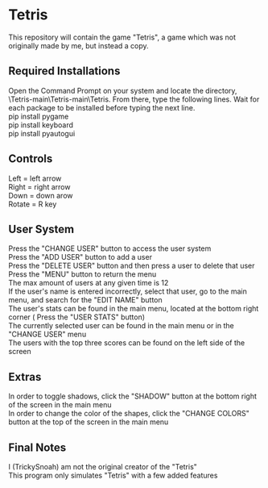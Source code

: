 
# Tetris

This repository will contain the game "Tetris", a game which was not originally made by me, but instead a copy.

<h2>Required Installations</h2>
<p>Open the Command Prompt on your system and locate the directory, \Tetris-main\Tetris-main\Tetris.
From there, type the following lines. Wait for each package to be installed before typing the next line.<br>
pip install pygame<br>
pip install keyboard<br>
pip install pyautogui</p>

<h2>Controls</h2>
<p>Left = left arrow<br>
Right = right arrow<br>
Down = down arow<br>
Rotate = R key</p>

<h2>User System</h2>
<p>Press the "CHANGE USER" button to access the user system<br>
Press the "ADD USER" button to add a user<br>
Press the "DELETE USER" button and then press a user to delete that user<br>
Press the "MENU" button to return the menu<br>
The max amount of users at any given time is 12<br>
If the user's name is entered incorrectly, select that user, go to the main menu, and search for the "EDIT NAME" button<br>
The user's stats can be found in the main menu, located at the bottom right corner ( Press the "USER STATS" button)<br>
The currently selected user can be found in the main menu or in the "CHANGE USER" menu<br>
The users with the top three scores can be found on the left side of the screen</p>

<h2>Extras</h2>
<p>In order to toggle shadows, click the "SHADOW" button at the bottom right of the screen in the main menu<br>
In order to change the color of the shapes, click the "CHANGE COLORS" button at the top of the screen in the main menu</p>

<h2>Final Notes</h2>
<p>I (TrickySnoah) am not the original creator of the "Tetris"<br>
This program only simulates "Tetris" with a few added features</p>
